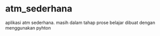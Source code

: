 # atm_sederhana
aplikasi atm sederhana.
masih dalam tahap prose belajar 
dibuat dengan menggunakan pyhton
